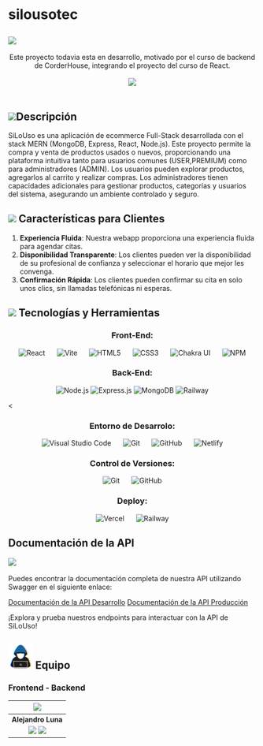 # silousotec  <p align=center>
  <img src="./public/nlufavicon.svg" height="150">
  </p>

<div align=center>Este proyecto todavia esta en desarrollo, motivado por el curso de backend de CorderHouse, integrando el proyecto del curso de React.
</div>

<br>

<div align='center'>
  <a href="https://www.silouso.shop/" target="_blank">
    <img  src="https://img.shields.io/badge/VER_DEMO-5A4FCF?style=for-the-badge&logo=vercel&logoColor=white"/>
  </a>
</div>

<br>

## <img src="https://media.giphy.com/media/qjqUcgIyRjsl2/giphy.gif" width="50"/><b>Descripción</b>

<div align=left>SiLoUso es una aplicación de ecommerce Full-Stack desarrollada con el stack MERN (MongoDB, Express, React, Node.js). Este proyecto permite la compra y venta de productos usados o nuevos, proporcionando una plataforma intuitiva tanto para usuarios comunes (USER,PREMIUM) como para administradores (ADMIN).
Los usuarios pueden explorar productos, agregarlos al carrito y realizar compras. Los administradores tienen capacidades adicionales para gestionar productos, categorías y usuarios del sistema, asegurando un ambiente controlado y seguro.
</div>

## <img src="https://media.giphy.com/media/iY8CRBdQXODJSCERIr/giphy.gif" width="50"><b> Características para Clientes</b>

1. **Experiencia Fluida**: Nuestra webapp proporciona una experiencia fluida para agendar citas.
2. **Disponibilidad Transparente**: Los clientes pueden ver la disponibilidad de su profesional de confianza y seleccionar el horario que mejor les convenga.
3. **Confirmación Rápida**: Los clientes pueden confirmar su cita en solo unos clics, sin llamadas telefónicas ni esperas.

## <img src="https://media2.giphy.com/media/QssGEmpkyEOhBCb7e1/giphy.gif?cid=ecf05e47a0n3gi1bfqntqmob8g9aid1oyj2wr3ds3mg700bl&rid=giphy.gif" width ="30"><b> Tecnologías y Herramientas </b>

<h3 align="center"><strong>Front-End:</strong></h3>

<div align="center">
  <img src="https://img.shields.io/badge/react-%2320232a.svg?style=for-the-badge&logo=react&logoColor=%2361DAFB" alt="React" style="margin: 0 10px;">
  <img src="https://img.shields.io/badge/vite-%23646CFF.svg?style=for-the-badge&logo=vite&logoColor=white" alt="Vite" style="margin: 0 10px;">

  <img src="https://img.shields.io/badge/html5-%23E34F26.svg?style=for-the-badge&logo=html5&logoColor=white" alt="HTML5" style="margin: 0 10px;">
  <img src="https://img.shields.io/badge/css3-%231572B6.svg?style=for-the-badge&logo=css3&logoColor=white" alt="CSS3" style="margin: 0 10px;">
  <img src="https://img.shields.io/badge/material-ui-%234ED1C5.svg?style=for-the-badge&logo=chakraui&logoColor=white" alt="Chakra UI" style="margin: 0 10px;">
  <img src="https://img.shields.io/badge/NPM-%23CB3837.svg?style=for-the-badge&logo=npm&logoColor=white" alt="NPM" style="margin: 0 10px;">

</div>

<h3 align="center"><strong>Back-End:</strong></h3>

<div align="center">

<img src='https://img.shields.io/badge/node.js-43853D?style=for-the-badge&logo=node.js&logoColor=white' alt='Node.js'>
<img src='https://img.shields.io/badge/express.js-%23404d59.svg?style=for-the-badge&logo=express&logoColor=%2361DAFB' alt='Express.js'>
<img src='https://img.shields.io/badge/mongodb-%234ea94b.svg?style=for-the-badge&logo=mongodb&logoColor=white' alt='MongoDB'>
<img src='https://img.shields.io/badge/railway-%230062DF.svg?style=for-the-badge&logo=railway&logoColor=white' alt='Railway'>

</div>

<

<h3 align="center"><strong>Entorno de Desarrolo:</strong></h3>

<div align="center">
  <img src="https://img.shields.io/badge/Visual%20Studio%20Code-0078d7.svg?style=for-the-badge&logo=visual-studio-code&logoColor=white" alt="Visual Studio Code" style="margin: 0 10px;">
  <img src="https://img.shields.io/badge/git-%23F05033.svg?style=for-the-badge&logo=git&logoColor=white" alt="Git" style="margin: 0 10px;">
  <img src="https://img.shields.io/badge/github-%23121011.svg?style=for-the-badge&logo=github&logoColor=white" alt="GitHub" style="margin: 0 10px;">
  <img src="https://img.shields.io/badge/vercel-%23000000.svg?style=for-the-badge&logo=vercel&logoColor=white" alt="Netlify" style="margin: 0 10px;">
</div>

<h3 align="center"><strong>Control de Versiones:</strong></h3>

<div align="center">
  <img src="https://img.shields.io/badge/git-%23F05033.svg?style=for-the-badge&logo=git&logoColor=white" alt="Git" style="margin: 0 10px;">
  <img src="https://img.shields.io/badge/github-%23121011.svg?style=for-the-badge&logo=github&logoColor=white" alt="GitHub" style="margin: 0 10px;">
</div>

<h3 align="center"><strong>Deploy:</strong></h3>

<div align="center">
  <img src="https://img.shields.io/badge/vercel-%23000000.svg?style=for-the-badge&logo=vercel&logoColor=white" alt="Vercel" style="margin: 0 10px;">
  <img src="https://img.shields.io/badge/railway-%230062DF.svg?style=for-the-badge&logo=railway&logoColor=white" alt="Railway" style="margin: 0 10px;">
</div>

## Documentación de la API

 <img src="https://raw.githubusercontent.com/swagger-api/swagger.io/wordpress/images/assets/SW-logo-clr.png" width="70"/>

Puedes encontrar la documentación completa de nuestra API utilizando Swagger en el siguiente enlace:

[Documentación de la API Desarrollo](http://localhost:8080/api/docs/)
[Documentación de la API Producción](https://e.silouso.shop/api/docs/)



¡Explora y prueba nuestros endpoints para interactuar con la API de SiLoUso!

## <img src = "https://github.com/0xAbdulKhalid/0xAbdulKhalid/raw/main/assets/mdImages/about_me.gif" width = 50px><b> Equipo</b>



### **Frontend - Backend**

|                                                                                                                                <img src="https://ca.slack-edge.com/T02KS88FB0E-U060HCTGTA9-e901b2129069-512" width=80>                                                                                                                                 |
| :----------------------------------------------------------------------------------------------------------------------------------------------------------------------------------------------------------------------------------------------------------------------------------------------------------------------------------------------------: |
|                                                                                                                                                                   **Alejandro Luna**                                                                                                                                                                   |
| <a href="https://github.com/AlejandroLunaDev"><img src="https://img.shields.io/badge/github-%23121011.svg?&style=for-the-badge&logo=github&logoColor=white"/></a> <a href="https://www.linkedin.com/in/alejandro-luna-dev/"><img src="https://img.shields.io/badge/linkedin%20-%230077B5.svg?&style=for-the-badge&logo=linkedin&logoColor=white"/></a> |



